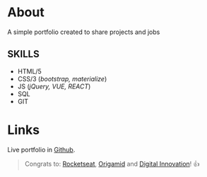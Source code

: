 # About

A simple portfolio created to share projects and jobs

## SKILLS

- HTML/5
- CSS/3 (_bootstrap, materialize_)
- JS (_jQuery, VUE, REACT_)
- SQL
- GIT

# Links

Live portfolio in [Github](https://leodev7.github.io/portfolio/).

> Congrats to: [Rocketseat](https://rocketseat.com.br/), [Origamid](https://www.origamid.com/) and [Digital Innovation](https://web.digitalinnovation.one/home)! :+1:
